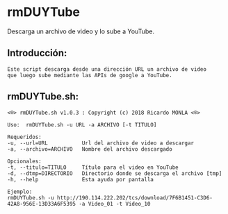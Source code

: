 # rmDUYTube
Descarga un archivo de video y lo sube a YouTube.


## Introducción:
	Este script descarga desde una dirección URL un archivo de video
	que luego sube mediante las APIs de google a YouTube. 


## rmDUYTube.sh:

	<®> rmDUYTube.sh v1.0.3 : Copyright (c) 2018 Ricardo MONLA <®>

	Uso:  rmDUYTube.sh -u URL -a ARCHIVO [-t TITULO]

	Requeridos:
    -u, --url=URL           Url del archivo de video a descargar
    -a, --archivo=ARCHIVO   Nombre del archivo descargado

	Opcionales:
    -t, --titulo=TITULO     Título para el video en YouTube
    -d, --dtmp=DIRECTORIO   Directorio donde se descarga el archivo [tmp]
    -h, --help              Esta ayuda por pantalla

	Ejemplo:
    rmDUYTube.sh -u http://190.114.222.202/tcs/download/7F6B1451-C3D6-42A8-956E-13D33A6F5395 -a Video_01 -t Video_10

